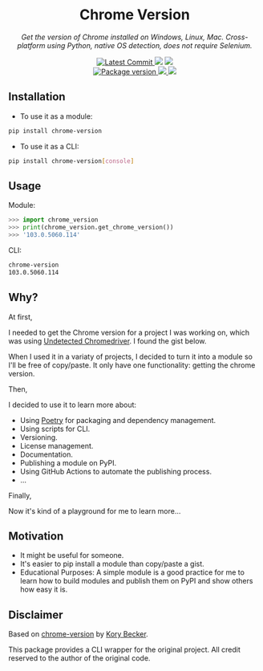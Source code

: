 <h1 align="center">
    <strong>Chrome Version</strong>
</h1>
<p align="center">
    <em>Get the version of Chrome installed on Windows, Linux, Mac. Cross-platform using Python, native OS detection, does not require Selenium.</em>
</p>
<p align="center">
    <a href="https://github.com/hasansezertasan/chrome-version" target="_blank">
        <img src="https://img.shields.io/github/last-commit/hasansezertasan/chrome-version" alt="Latest Commit">
    </a>
        <img src="https://img.shields.io/github/workflow/status/hasansezertasan/chrome-version/Test">
        <img src="https://img.shields.io/codecov/c/github/hasansezertasan/chrome-version">
    <br />
    <a href="https://pypi.org/project/chrome-version" target="_blank">
        <img src="https://img.shields.io/pypi/v/chrome-version" alt="Package version">
    </a>
    <a href="https://pypi.org/project/chrome-version" target="_blank">
        <img src="https://img.shields.io/pypi/pyversions/chrome-version">
    </a>
    <img src="https://img.shields.io/github/license/hasansezertasan/chrome-version">
</p>

## Installation

- To use it as a module:

``` bash
pip install chrome-version
```

- To use it as a CLI:

``` bash
pip install chrome-version[console]
```

## Usage

Module:

```python
>>> import chrome_version
>>> print(chrome_version.get_chrome_version())
>>> '103.0.5060.114'
```

CLI:

```bash
chrome-version
103.0.5060.114
```

## Why?

At first,

I needed to get the Chrome version for a project I was working on, which was using [Undetected Chromedriver](https://github.com/ultrafunkamsterdam/undetected-chromedriver). I found the gist below.

When I used it in a variaty of projects, I decided to turn it into a module so I'll be free of copy/paste. It only have one functionality: getting the chrome version.

Then,

I decided to use it to learn more about:

- Using [Poetry](https://python-poetry.org/) for packaging and dependency management.
- Using scripts for CLI.
- Versioning.
- License management.
- Documentation.
- Publishing a module on PyPI.
- Using GitHub Actions to automate the publishing process.
- ...

Finally,

Now it's kind of a playground for me to learn more...

## Motivation

- It might be useful for someone.
- It's easier to pip install a module than copy/paste a gist.
- Educational Purposes: A simple module is a good practice for me to learn how to build modules and publish them on PyPI and show others how easy it is.

## Disclaimer

Based on [chrome-version](https://gist.github.com/primaryobjects/d5346bf7a173dbded1a70375ff7461b4) by [Kory Becker](https://github.com/primaryobjects).

This package provides a CLI wrapper for the original project. All credit reserved to the author of the original code.
